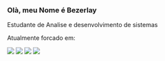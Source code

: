 ### Olà, meu Nome é Bezerlay 
Estudante de Analise e desenvolvimento de sistemas


Atualmente forcado em:

<img src="https://icongr.am/devicon/javascript-original.svg?size=51&color=currentColor" />
<img src="https://icongr.am/devicon/csharp-original.svg?size=51&color=currentColor" />          
<img src="https://icongr.am/devicon/html5-original.svg?size=51&color=currentColor" />
<img src="https://icongr.am/devicon/css3-original-wordmark.svg?size=51&color=currentColor" />
          
    
